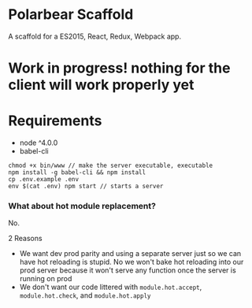 # Polarbear Scaffold

A scaffold for a ES2015, React, Redux, Webpack app.

# Work in progress! nothing for the client will work properly yet

# Requirements

* node ^4.0.0
* babel-cli

```
chmod +x bin/www // make the server executable, executable
npm install -g babel-cli && npm install
cp .env.example .env
env $(cat .env) npm start // starts a server
```

### What about hot module replacement?

No.

2 Reasons

* We want dev prod parity and using a separate server just so we can have hot reloading is stupid. No we won't bake hot reloading into our prod server because it won't serve any function once the server is running on prod
* We don't want our code littered with `module.hot.accept`, `module.hot.check`, and `module.hot.apply`
